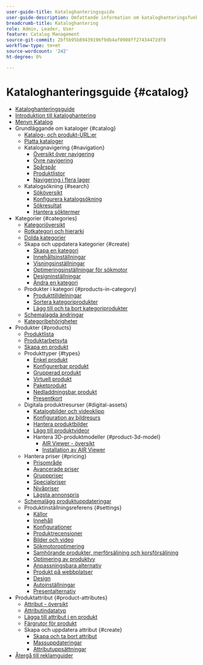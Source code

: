 ```yaml
---
user-guide-title: Kataloghanteringsguide
user-guide-description: Omfattande information om kataloghanteringsfunktioner för Adobe Commerce- och Magento Open Source-administratörer och e-handelskunder.
breadcrumb-title: Kataloghantering
role: Admin, Leader, User
feature: Catalog Management
source-git-commit: 2bf5b95b89439196f9db4af0908ff27434472df8
workflow-type: tm+mt
source-wordcount: '242'
ht-degree: 0%

---
```



# Kataloghanteringsguide {#catalog}

+ [Kataloghanteringsguide](guide-overview.md)
+ [Introduktion till kataloghantering](introduction.md)
+ [Menyn Katalog](catalog-menu.md)
+ Grundläggande om kataloger {#catalog}
   + [Katalog- och produkt-URL:er](catalog-urls.md)
   + [Platta kataloger](catalog-flat.md)
   + Katalognavigering {#navigation}
      + [Översikt över navigering](navigation.md)
      + [Övre navigering](navigation-top.md)
      + [Spårspår](navigation-breadcrumb-trail.md)
      + [Produktlistor](navigation-product-listings.md)
      + [Navigering i flera lager](navigation-layered.md)
   + Katalogsökning {#search}
      + [Sököversikt](search.md)
      + [Konfigurera katalogsökning](search-configuration.md)
      + [Sökresultat](search-results.md)
      + [Hantera söktermer](search-terms.md)
+ Kategorier {#categories}
   + [Kategoriöversikt](categories.md)
   + [Rotkategori och hierarki](category-root.md)
   + [Dolda kategorier](category-hidden.md)
   + Skapa och uppdatera kategorier {#create}
      + [Skapa en kategori](category-create.md)
      + [Innehållsinställningar](categories-content-settings.md)
      + [Visningsinställningar](categories-display-settings.md)
      + [Optimeringsinställningar för sökmotor](categories-search-engine-optimization.md)
      + [Designinställningar](categories-custom-design.md)
      + [Ändra en kategori](category-modify.md)
   + Produkter i kategori {#products-in-category}
      + [Produkttilldelningar](categories-product-assignments.md)
      + [Sortera kategoriprodukter](category-products-sort.md)
      + [Lägg till och ta bort kategoriprodukter](category-products-add.md)
   + [Schemalagda ändringar](category-scheduled-changes.md)
   + [Kategoribehörigheter](category-permissions.md)
+ Produkter {#products}
   + [Produktlista](products-list.md)
   + [Produktarbetsyta](product-workspace.md)
   + [Skapa en produkt](product-create.md)
   + Produkttyper {#types}
      + [Enkel produkt](product-create-simple.md)
      + [Konfigurerbar produkt](product-create-configurable.md)
      + [Grupperad produkt](product-create-grouped.md)
      + [Virtuell produkt](product-create-virtual.md)
      + [Paketprodukt](product-create-bundle.md)
      + [Nedladdningsbar produkt](product-create-downloadable.md)
      + [Presentkort](product-gift-card-create.md)
   + Digitala produktresurser {#digital-assets}
      + [Katalogbilder och videoklipp](catalog-images-video.md)
      + [Konfiguration av bildresurs](product-image-config.md)
      + [Hantera produktbilder](product-image.md)
      + [Lägg till produktvideor](product-video.md)
      + Hantera 3D-produktmodeller {#product-3d-model}
         + [AIR Viewer - översikt](ar-viewer-overview.md)
         + [Installation av AIR Viewer](ar-viewer-setup.md)
   + Hantera priser {#pricing}
      + [Prisområde](catalog-price-scope.md)
      + [Avancerade priser](pricing-advanced.md)
      + [Grupppriser](product-price-group.md)
      + [Specialpriser](product-price-special.md)
      + [Nivåpriser](product-price-tier.md)
      + [Lägsta annonspris](product-price-minimum-advertised.md)
   + [Schemalägg produktuppdateringar](product-scheduled-changes.md)
   + Produktinställningsreferens {#settings}
      + [Källor](sources.md)
      + [Innehåll](product-content.md)
      + [Konfigurationer](product-configurations.md)
      + [Produktrecensioner](settings-advanced-product-reviews.md)
      + [Bilder och video](product-images-and-video.md)
      + [Sökmotoroptimering](product-search-engine-optimization.md)
      + [Samhörande produkter, merförsäljning och korsförsäljning](related-products-up-sells-cross-sells.md)
      + [Optimering av produktvy](product-view-optimization.md)
      + [Anpassningsbara alternativ](settings-advanced-custom-options.md)
      + [Produkt på webbplatser](settings-basic-websites.md)
      + [Design](settings-advanced-design.md)
      + [Autoinställningar](product-autosettings.md)
      + [Presentalternativ](product-gift-options.md)
+ Produktattribut {#product-attributes}
   + [Attribut - översikt](product-attributes.md)
   + [Attributindatatyp](attributes-input-types.md)
   + [Lägga till attribut i en produkt](product-attributes-add.md)
   + [Färgrutor för produkt](swatches.md)
   + Skapa och uppdatera attribut {#create}
      + [Skapa och ta bort attribut](attribute-product-create.md)
      + [Massuppdateringar](bulk-product-attribute-update.md)
      + [Attributuppsättningar](attribute-sets.md)
+ [Återgå till reklamguider](https://experienceleague.adobe.com/en/docs/commerce-admin/user-guides/home)


